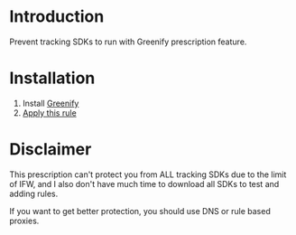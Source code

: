 # Introduction

Prevent tracking SDKs to run with Greenify prescription feature.


# Installation

1. Install [Greenify](https://www.apkmirror.com/apk/oasis-feng/greenify/)
2. [Apply this rule](https://greenify.github.io/pangmf/rx-no-analytics)

# Disclaimer

This prescription can't protect you from ALL tracking SDKs due to the limit of IFW, and I also don't have much time to download all SDKs to test and adding rules.

If you want to get better protection, you should use DNS or rule based proxies.
